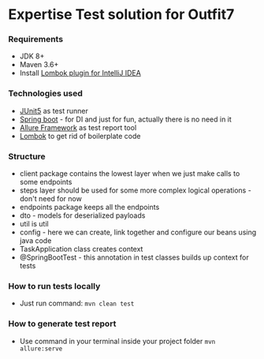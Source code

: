 # Expertise Test solution for Outfit7

### Requirements

* JDK 8+
* Maven 3.6+
* Install [Lombok plugin for IntelliJ IDEA](https://plugins.jetbrains.com/plugin/6317-lombok-plugin)

### Technologies used

* [JUnit5](https://junit.org/junit5/docs/current/user-guide/) as test runner
* [Spring boot](https://docs.spring.io/spring-boot/docs/current/reference/htmlsingle/) - for DI and just for fun, actually there is no need in it
* [Allure Framework](https://docs.qameta.io/allure) as test report tool
* [Lombok](https://projectlombok.org/) to get rid of boilerplate code

### Structure

* client package contains the lowest layer when we just make calls to some endpoints
* steps layer should be used for some more complex logical operations - don't need for now
* endpoints package keeps all the endpoints
* dto - models for deserialized payloads
* util is util
* config - here we can create, link together and configure our beans using java code
* TaskApplication class creates context
* @SpringBootTest - this annotation in test classes builds up context for tests

### How to run tests locally

* Just run command: ```mvn clean test```

### How to generate test report

* Use command in your terminal inside your project folder ```mvn allure:serve```